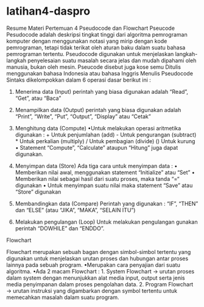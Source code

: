 # latihan4-daspro
Resume Materi Pertemuan 4
Pseudocode dan Flowchart
Pseucode
Pesudocode adalah deskripsi tingkat tinggi dari algoritma pemrograman komputer dengan menggunakan notasi yang mirip dengan kode pemrograman, tetapi tidak terikat oleh aturan baku dalam suatu bahasa pemrograman tertentu.
Pseudocode digunakan untuk menjelaskan langkah-langkah penyelesaian suatu masalah secara jelas dan mudah dipahami oleh manusia, bukan oleh mesin.
Pseucode disebut juga kose semu
Ditulis menggunakan bahasa Indonesia atau bahasa Inggris
Menulis Pseudocode 
Sintaks dikelompokkan dalam 6 operasi dasar berikut ini :
1.	Menerima data (Input) 
perintah yang biasa digunakan adalah “Read”, “Get”, atau “Baca”

2.	Menampilkan data (Output) 
perintah yang biasa digunakan adalah “Print”, “Write”, “Put”, “Output”, “Display” atau “Cetak”

3.	Menghitung data (Compute)
•Untuk melakukan operasi aritmetika digunakan : + Untuk penjumlahan (add) - Untuk pengurangan (subtract) * Untuk perkalian (multiply) / Untuk pembagian (divide) () Untuk kurung • Statement “Compute”, “Calculate” ataupun “Hitung” juga dapat digunakan.  

4.	Menyimpan data (Store) 
Ada tiga cara untuk menyimpan data : 
 • Memberikan nilai awal, menggunakan statement “Initialize” atau “Set”
 • Memberikan nilai sebagai hasil dari suatu proses, maka tanda “=“ digunakan
 • Untuk menyimpan suatu nilai maka statement “Save” atau “Store” digunakan

5.	Membandingkan data (Compare)
Perintah yang digunakan : “IF”, “THEN” dan “ELSE” (atau “JIKA”, “MAKA”, “SELAIN ITU”)  

6.	Melakukan pengulangan (Loop)
Untuk melakukan pengulangan gunakan perintah “DOWHILE” dan “ENDDO”.

Flowchart

Flowchart merupakan sebuah bagan dengan simbol-simbol tertentu yang digunakan untuk menjelaskan urutan proses dan hubungan antar proses lainnya pada sebuah program. 
•Merupakan cara penyajian dari suatu algoritma.
 •Ada 2 macam Flowchart : 1. System Flowchart → urutan proses dalam system dengan menunjukkan alat media input, output serta jenis media penyimpanan dalam proses pengolahan data. 2. Program Flowchart → urutan instruksi yang digambarkan dengan symbol tertentu untuk memecahkan masalah dalam suatu program.
